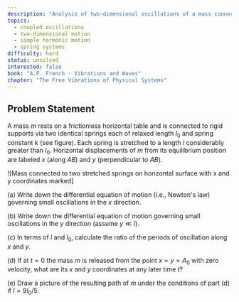 ```yaml
---
description: "Analysis of two-dimensional oscillations of a mass connected to two stretched springs"
topics:
  - coupled oscillations
  - two-dimensional motion
  - simple harmonic motion
  - spring systems
difficulty: hard
status: unsolved
interested: false
book: "A.P. French - Vibrations and Waves"
chapter: "The Free Vibrations of Physical Systems"
---
```


## Problem Statement
A mass $m$ rests on a frictionless horizontal table and is connected to rigid supports via two identical springs each of relaxed length $l_0$ and spring constant $k$ (see figure). Each spring is stretched to a length $l$ considerably greater than $l_0$. Horizontal displacements of $m$ from its equilibrium position are labeled $x$ (along $AB$) and $y$ (perpendicular to $AB$).

![Mass connected to two stretched springs on horizontal surface with x and y coordinates marked]

(a) Write down the differential equation of motion (i.e., Newton's law) governing small oscillations in the $x$ direction.

(b) Write down the differential equation of motion governing small oscillations in the $y$ direction (assume $y \ll l$).

(c) In terms of $l$ and $l_0$, calculate the ratio of the periods of oscillation along $x$ and $y$.

(d) If at $t = 0$ the mass $m$ is released from the point $x = y = A_0$ with zero velocity, what are its $x$ and $y$ coordinates at any later time $t$?

(e) Draw a picture of the resulting path of $m$ under the conditions of part (d) if $l = 9l_0/5$.